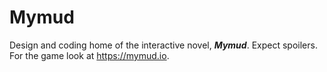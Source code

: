 # Mymud

Design and coding home of the interactive novel, <em><strong>Mymud</strong></em>. Expect spoilers. For the game look at https://mymud.io.
